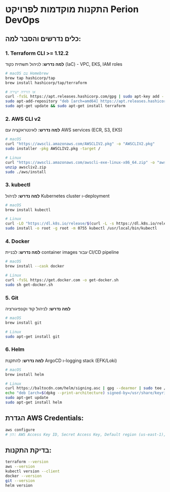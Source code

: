 # התקנות מוקדמות לפרויקט Perion DevOps

## כלים נדרשים והסבר למה:

### 1. Terraform CLI >= 1.12.2
**למה נדרש:** לניהול תשתית כקוד (IaC) - VPC, EKS, IAM roles
```bash
# macOS עם Homebrew
brew tap hashicorp/tap
brew install hashicorp/tap/terraform

# או הורדה ישירה
curl -fsSL https://apt.releases.hashicorp.com/gpg | sudo apt-key add -
sudo apt-add-repository "deb [arch=amd64] https://apt.releases.hashicorp.com $(lsb_release -cs)"
sudo apt-get update && sudo apt-get install terraform
```

### 2. AWS CLI v2
**למה נדרש:** לאינטראקציה עם AWS services (ECR, S3, EKS)
```bash
# macOS
curl "https://awscli.amazonaws.com/AWSCLIV2.pkg" -o "AWSCLIV2.pkg"
sudo installer -pkg AWSCLIV2.pkg -target /

# Linux
curl "https://awscli.amazonaws.com/awscli-exe-linux-x86_64.zip" -o "awscliv2.zip"
unzip awscliv2.zip
sudo ./aws/install
```

### 3. kubectl
**למה נדרש:** לניהול Kubernetes cluster ו-deployment
```bash
# macOS
brew install kubectl

# Linux
curl -LO "https://dl.k8s.io/release/$(curl -L -s https://dl.k8s.io/release/stable.txt)/bin/linux/amd64/kubectl"
sudo install -o root -g root -m 0755 kubectl /usr/local/bin/kubectl
```

### 4. Docker
**למה נדרש:** לבניית container images עבור CI/CD pipeline
```bash
# macOS
brew install --cask docker

# Linux
curl -fsSL https://get.docker.com -o get-docker.sh
sudo sh get-docker.sh
```

### 5. Git
**למה נדרש:** לניהול קוד וקונפיגורציה
```bash
# macOS
brew install git

# Linux
sudo apt-get install git
```

### 6. Helm
**למה נדרש:** להתקנת ArgoCD ו-logging stack (EFK/Loki)
```bash
# macOS
brew install helm

# Linux
curl https://baltocdn.com/helm/signing.asc | gpg --dearmor | sudo tee /usr/share/keyrings/helm.gpg > /dev/null
echo "deb [arch=$(dpkg --print-architecture) signed-by=/usr/share/keyrings/helm.gpg] https://baltocdn.com/helm/stable/debian/ all main" | sudo tee /etc/apt/sources.list.d/helm-stable-debian.list
sudo apt-get update
sudo apt-get install helm
```

## הגדרת AWS Credentials:
```bash
aws configure
# הזן: AWS Access Key ID, Secret Access Key, Default region (us-east-1), Default output format (json)
```

## בדיקת התקנות:
```bash
terraform --version
aws --version
kubectl version --client
docker --version
git --version
helm version
``` 